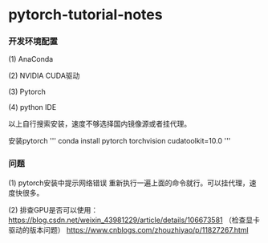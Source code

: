 # pytorch-tutorial-notes

### 开发环境配置

(1) AnaConda

(2) NVIDIA CUDA驱动

(3) Pytorch

(4) python IDE

以上自行搜索安装，速度不够选择国内镜像源或者挂代理。

安装pytorch
'''
conda install pytorch torchvision cudatoolkit=10.0
'''

### 问题

(1) pytorch安装中提示网络错误
重新执行一遍上面的命令就行。可以挂代理，速度快很多。

(2) 排查GPU是否可以使用：
https://blog.csdn.net/weixin_43981229/article/details/106673581 （检查显卡驱动的版本问题）
https://www.cnblogs.com/zhouzhiyao/p/11827267.html 
